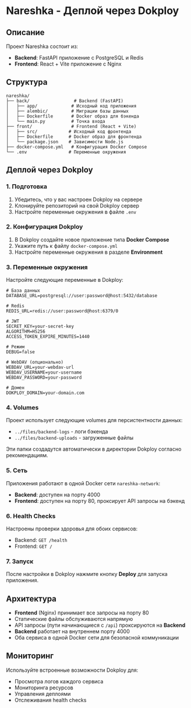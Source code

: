 # Nareshka - Деплой через Dokploy

## Описание

Проект Nareshka состоит из:

- **Backend**: FastAPI приложение с PostgreSQL и Redis
- **Frontend**: React + Vite приложение с Nginx

## Структура

```
nareshka/
├── back/                 # Backend (FastAPI)
│   ├── app/             # Исходный код приложения
│   ├── alembic/         # Миграции базы данных
│   ├── Dockerfile       # Docker образ для бэкенда
│   └── main.py          # Точка входа
├── front/               # Frontend (React + Vite)
│   ├── src/            # Исходный код фронтенда
│   ├── Dockerfile      # Docker образ для фронтенда
│   └── package.json    # Зависимости Node.js
├── docker-compose.yml   # Конфигурация Docker Compose
└── .env                # Переменные окружения
```

## Деплой через Dokploy

### 1. Подготовка

1. Убедитесь, что у вас настроен Dokploy на сервере
2. Клонируйте репозиторий на свой Dokploy сервер
3. Настройте переменные окружения в файле `.env`

### 2. Конфигурация Dokploy

1. В Dokploy создайте новое приложение типа **Docker Compose**
2. Укажите путь к файлу `docker-compose.yml`
3. Настройте переменные окружения в разделе **Environment**

### 3. Переменные окружения

Настройте следующие переменные в Dokploy:

```env
# База данных
DATABASE_URL=postgresql://user:password@host:5432/database

# Redis
REDIS_URL=redis://user:password@host:6379/0

# JWT
SECRET_KEY=your-secret-key
ALGORITHM=HS256
ACCESS_TOKEN_EXPIRE_MINUTES=1440

# Режим
DEBUG=false

# WebDAV (опционально)
WEBDAV_URL=your-webdav-url
WEBDAV_USERNAME=your-username
WEBDAV_PASSWORD=your-password

# Домен
DOKPLOY_DOMAIN=your-domain.com
```

### 4. Volumes

Проект использует следующие volumes для персистентности данных:

- `../files/backend-logs` - логи бэкенда
- `../files/backend-uploads` - загруженные файлы

Эти папки создадутся автоматически в директории Dokploy согласно рекомендациям.

### 5. Сеть

Приложения работают в одной Docker сети `nareshka-network`:

- **Backend**: доступен на порту 4000
- **Frontend**: доступен на порту 80, проксирует API запросы на бэкенд

### 6. Health Checks

Настроены проверки здоровья для обоих сервисов:

- Backend: `GET /health`
- Frontend: `GET /`

### 7. Запуск

После настройки в Dokploy нажмите кнопку **Deploy** для запуска приложения.

## Архитектура

- **Frontend** (Nginx) принимает все запросы на порту 80
- Статические файлы обслуживаются напрямую
- API запросы (пути начинающиеся с `/api`) проксируются на **Backend**
- **Backend** работает на внутреннем порту 4000
- Оба сервиса в одной Docker сети для безопасной коммуникации

## Мониторинг

Используйте встроенные возможности Dokploy для:

- Просмотра логов каждого сервиса
- Мониторинга ресурсов
- Управления деплоями
- Отслеживания health checks
